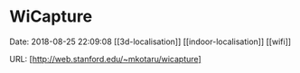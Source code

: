 # WiCapture

Date: 2018-08-25 22:09:08
[[3d-localisation]] [[indoor-localisation]] [[wifi]]

URL: [http://web.stanford.edu/~mkotaru/wicapture]
